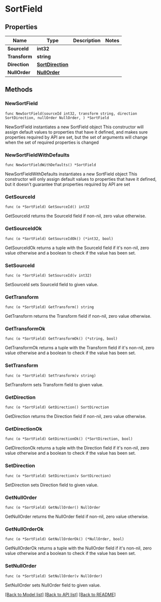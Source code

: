 # SortField

## Properties

Name | Type | Description | Notes
------------ | ------------- | ------------- | -------------
**SourceId** | **int32** |  | 
**Transform** | **string** |  | 
**Direction** | [**SortDirection**](SortDirection.md) |  | 
**NullOrder** | [**NullOrder**](NullOrder.md) |  | 

## Methods

### NewSortField

`func NewSortField(sourceId int32, transform string, direction SortDirection, nullOrder NullOrder, ) *SortField`

NewSortField instantiates a new SortField object
This constructor will assign default values to properties that have it defined,
and makes sure properties required by API are set, but the set of arguments
will change when the set of required properties is changed

### NewSortFieldWithDefaults

`func NewSortFieldWithDefaults() *SortField`

NewSortFieldWithDefaults instantiates a new SortField object
This constructor will only assign default values to properties that have it defined,
but it doesn't guarantee that properties required by API are set

### GetSourceId

`func (o *SortField) GetSourceId() int32`

GetSourceId returns the SourceId field if non-nil, zero value otherwise.

### GetSourceIdOk

`func (o *SortField) GetSourceIdOk() (*int32, bool)`

GetSourceIdOk returns a tuple with the SourceId field if it's non-nil, zero value otherwise
and a boolean to check if the value has been set.

### SetSourceId

`func (o *SortField) SetSourceId(v int32)`

SetSourceId sets SourceId field to given value.


### GetTransform

`func (o *SortField) GetTransform() string`

GetTransform returns the Transform field if non-nil, zero value otherwise.

### GetTransformOk

`func (o *SortField) GetTransformOk() (*string, bool)`

GetTransformOk returns a tuple with the Transform field if it's non-nil, zero value otherwise
and a boolean to check if the value has been set.

### SetTransform

`func (o *SortField) SetTransform(v string)`

SetTransform sets Transform field to given value.


### GetDirection

`func (o *SortField) GetDirection() SortDirection`

GetDirection returns the Direction field if non-nil, zero value otherwise.

### GetDirectionOk

`func (o *SortField) GetDirectionOk() (*SortDirection, bool)`

GetDirectionOk returns a tuple with the Direction field if it's non-nil, zero value otherwise
and a boolean to check if the value has been set.

### SetDirection

`func (o *SortField) SetDirection(v SortDirection)`

SetDirection sets Direction field to given value.


### GetNullOrder

`func (o *SortField) GetNullOrder() NullOrder`

GetNullOrder returns the NullOrder field if non-nil, zero value otherwise.

### GetNullOrderOk

`func (o *SortField) GetNullOrderOk() (*NullOrder, bool)`

GetNullOrderOk returns a tuple with the NullOrder field if it's non-nil, zero value otherwise
and a boolean to check if the value has been set.

### SetNullOrder

`func (o *SortField) SetNullOrder(v NullOrder)`

SetNullOrder sets NullOrder field to given value.



[[Back to Model list]](../README.md#documentation-for-models) [[Back to API list]](../README.md#documentation-for-api-endpoints) [[Back to README]](../README.md)


